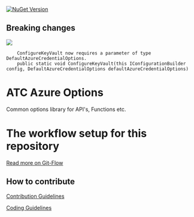 [![NuGet Version](https://img.shields.io/nuget/v/atc-azure-options.svg?logo=nuget&style=for-the-badge)](https://www.nuget.org/packages/atc-azure-options)

## Breaking changes

![](https://img.shields.io/static/v1?color=ff9900&style=for-the-badge&label=&message=Breaking%20changes%20From%20Version%201.x%20to%202.x)

```
    ConfigureKeyVault now requires a parameter of type DefaultAzureCredentialOptions.
    public static void ConfigureKeyVault(this IConfigurationBuilder config, DefaultAzureCredentialOptions defaultAzureCredentialOptions)
 ```

# ATC Azure Options

Common options library for API's, Functions etc.

# The workflow setup for this repository
[Read more on Git-Flow](https://github.com/atc-net/atc/tree/master/docs/GitFlow.md)

## How to contribute

[Contribution Guidelines](https://atc-net.github.io/introduction/about-atc#how-to-contribute)

[Coding Guidelines](https://atc-net.github.io/introduction/about-atc#coding-guidelines)
